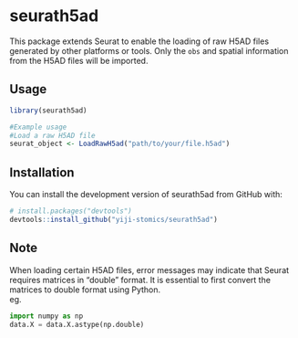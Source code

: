 # seurath5ad

This package extends Seurat to enable the loading of raw H5AD files generated by other platforms or tools. Only the `obs` and spatial information from the H5AD files will be imported.

## Usage
```r
library(seurath5ad)

#Example usage  
#Load a raw H5AD file  
seurat_object <- LoadRawH5ad("path/to/your/file.h5ad")
```
## Installation

You can install the development version of seurath5ad from GitHub with:

```r
# install.packages("devtools")
devtools::install_github("yiji-stomics/seurath5ad")
```

## Note
When loading certain H5AD files, error messages may indicate that Seurat requires matrices in “double” format. It is essential to first convert the matrices to double format using Python.  
eg.

```python
import numpy as np
data.X = data.X.astype(np.double)
```

